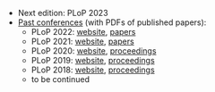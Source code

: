 
<!-- ## US Pattern Languages of Programs (PLoP) -->

* Next edition: PLoP 2023
* [Past conferences](https://hillside.net/index.php/past-plop-conferences) (with PDFs of published papers):
  * PLoP 2022: [website](https://hillside.net/plop/2022/), [papers](https://hillside.net/plop/2022/index.php?nav=program) <!-- note: https://hillside.net/plop/2022/papers/proceedings/ exists but contains 2018 proceedings -->
  * PLoP 2021: [website](https://hillside.net/plop/2021/), [papers](https://hillside.net/plop/2021/index.php?nav=program) <!-- note: https://hillside.net/plop/2021/papers/proceedings/ exists but contains 2018 proceedings --> 
  * PLoP 2020: [website](https://hillside.net/plop/2020/), [proceedings](https://hillside.net/plop/2020/papers/proceedings/) 
  * PLoP 2019: [website](https://hillside.net/plop/2019/), [proceedings](https://hillside.net/plop/2019/papers/proceedings/) 
  * PLoP 2018: [website](https://hillside.net/plop/2018/), [proceedings](https://hillside.net/plop/2018/papers/proceedings/) 
  * to be continued
